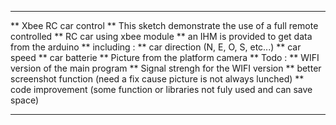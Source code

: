*****************************************************************************************************
**	Xbee RC car control 
** This sketch demonstrate the use of a full remote controlled
** RC car using xbee module
** an IHM is provided to get data from the arduino
** including :
** 				car direction (N, E, O, S, etc...)
**				car speed 
**				car batterie
**				Picture from the platform camera
** Todo :
**				WIFI version of the main program 
**				Signal strengh for the WIFI version
**				better screenshot function (need a fix cause picture is not always lunched)
**				code improvement (some function or libraries not fuly used and can save space)
*****************************************************************************************************